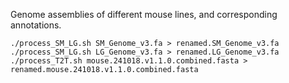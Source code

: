 Genome assemblies of different mouse lines, and corresponding annotations.

`./process_SM_LG.sh SM_Genome_v3.fa > renamed.SM_Genome_v3.fa`
`./process_SM_LG.sh LG_Genome_v3.fa > renamed.LG_Genome_v3.fa`
`./process_T2T.sh mouse.241018.v1.1.0.combined.fasta > renamed.mouse.241018.v1.1.0.combined.fasta`
